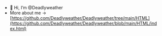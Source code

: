 - 👋 Hi, I’m @Deadlyweather
- More about me -> [https://github.com/Deadlyweather/Deadlyweather/tree/main/HTML](https://github.com/Deadlyweather/Deadlyweather/blob/main/HTML/index.html)


<!---
Deadlyweather/Deadlyweather is a ✨ special ✨ repository because its `README.md` (this file) appears on your GitHub profile.
You can click the Preview link to take a look at your changes.
--->
